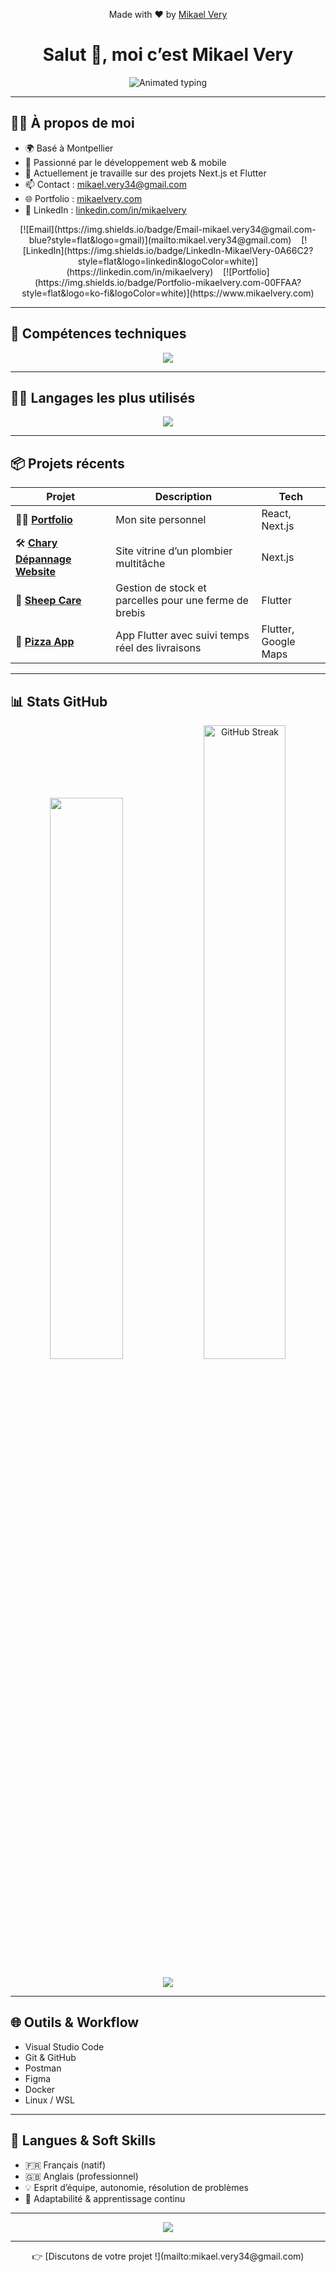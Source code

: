 <p align="center">
  Made with ❤️ by <a href="https://www.mikaelvery.com" target="_blank">Mikael Very</a>
</p>

<h1 align="center">Salut 👋, moi c’est Mikael Very</h1>

<p align="center">
  <img src="https://readme-typing-svg.herokuapp.com?font=Fira+Code&size=24&duration=3000&pause=1000&color=00FFAA&center=true&vCenter=true&width=1000&lines=D%C3%A9veloppeur+Fullstack+Web+%26+Mobile;React+%7C+Next.js+%7C+Flutter+%7C+Symfony+%7C+Node.js;Toujours+en+train+d%E2%80%99apprendre+et+de+cr%C3%A9er+🚀" alt="Animated typing" />
</p>

---

## 👨‍💻 À propos de moi

- 🌍 Basé à Montpellier  
- 🧠 Passionné par le développement web & mobile  
- 🚀 Actuellement je travaille sur des projets Next.js et Flutter  
- 📫 Contact : [mikael.very34@gmail.com](mailto:mikael.very34@gmail.com)  
- 🌐 Portfolio : [mikaelvery.com](https://www.mikaelvery.com)  
- 🔗 LinkedIn : [linkedin.com/in/mikaelvery](https://linkedin.com/in/mikaelvery)  

<p align="center">
  [![Email](https://img.shields.io/badge/Email-mikael.very34@gmail.com-blue?style=flat&logo=gmail)](mailto:mikael.very34@gmail.com)
  &nbsp;&nbsp;
  [![LinkedIn](https://img.shields.io/badge/LinkedIn-MikaelVery-0A66C2?style=flat&logo=linkedin&logoColor=white)](https://linkedin.com/in/mikaelvery)
  &nbsp;&nbsp;
  [![Portfolio](https://img.shields.io/badge/Portfolio-mikaelvery.com-00FFAA?style=flat&logo=ko-fi&logoColor=white)](https://www.mikaelvery.com)
</p>

---

## 🧰 Compétences techniques

<p align="center">
  <img src="https://skillicons.dev/icons?i=react,nextjs,vercel,js,ts,tailwind,nodejs,angular,flutter,dotnet,php,symfony,html,css,figma,gitlab,mongodb,mysql" />
</p>

---

## 🧑‍💻 Langages les plus utilisés

<p align="center">
  <img src="https://github-readme-stats.vercel.app/api/top-langs/?username=mikaelvery&layout=compact&theme=react&hide_border=true&bg_color=0D1117" />
</p>

---

## 📦 Projets récents

| Projet | Description | Tech |
|--------|-------------|------|
| 🧑‍💻 [**Portfolio**](https://github.com/mikaelvery/portfolio) | Mon site personnel | React, Next.js |
| 🛠️ [**Chary Dépannage Website**](https://github.com/mikaelvery/chary-depannage-website) | Site vitrine d’un plombier multitâche | Next.js |
| 🐑 [**Sheep Care**](https://github.com/mikaelvery/sheep_care) | Gestion de stock et parcelles pour une ferme de brebis | Flutter |
| 🍕 [**Pizza App**](https://github.com/mikaelvery/flutter) | App Flutter avec suivi temps réel des livraisons | Flutter, Google Maps |

---

## 📊 Stats GitHub

<p align="center">
  <img src="https://github-readme-stats.vercel.app/api?username=mikaelvery&show_icons=true&theme=react&hide_border=true&bg_color=0D1117&title_color=00FFAA&text_color=ffffff" width="48%" />
  <a href="https://git.io/streak-stats">
    <img src="https://github-readme-streak-stats-delta-eosin.vercel.app/api?user=mikaelvery&theme=dark&hide_border=true&bg_color=0D1117&ring=00FFAA&currStreakLabel=ffffff" alt="GitHub Streak" width="51%" />
  </a>
</p>

<p align="center">
  <img src="https://github-readme-activity-graph.vercel.app/graph?username=mikaelvery&theme=react-dark&hide_border=true&area=true&point=00ffcc&color=00ffaa" />
</p>

---

## 🌐 Outils & Workflow

- Visual Studio Code  
- Git & GitHub  
- Postman  
- Figma  
- Docker  
- Linux / WSL  

---

## 🌟 Langues & Soft Skills

- 🇫🇷 Français (natif)  
- 🇬🇧 Anglais (professionnel)  
- 💡 Esprit d’équipe, autonomie, résolution de problèmes  
- 🔄 Adaptabilité & apprentissage continu  

---

<div align="center">
  <img src="https://readme-typing-svg.herokuapp.com?font=Fira+Code&size=24&duration=3000&pause=1000&color=14B8A6&center=true&vCenter=true&width=1000&lines=Merci+de+visiter+mon+profil+!;Construisons+quelque+chose+ensemble+🚀" />
</div>

---

<p align="center">
  👉 [Discutons de votre projet !](mailto:mikael.very34@gmail.com)
</p>
